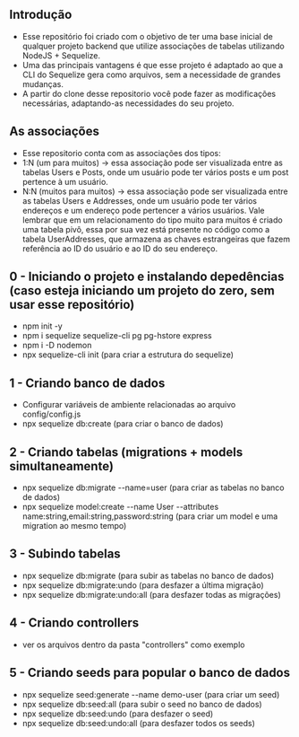 ## Introdução
- Esse repositório foi criado com o objetivo de ter uma base inicial de qualquer projeto backend que utilize associações de tabelas utilizando NodeJS + Sequelize.
- Uma das principais vantagens é que esse projeto é adaptado ao que a CLI do Sequelize gera como arquivos, sem a necessidade de grandes mudanças.
- A partir do clone desse repositorio você pode fazer as modificações necessárias, adaptando-as necessidades do seu projeto.

## As associações
- Esse repositorio conta com as associações dos tipos:
- 1:N (um para muitos) -> essa associação pode ser visualizada entre as tabelas Users e Posts, onde um usuário pode ter vários posts e um post pertence à um usuário.
- N:N (muitos para muitos) -> essa associação pode ser visualizada entre as tabelas Users e Addresses, onde um usuário pode ter vários endereços e um endereço pode pertencer a vários usuários. Vale lembrar que em um relacionamento do tipo muito para muitos é criado uma tabela pivô, essa por sua vez está presente no código como a tabela UserAddresses, que armazena as chaves estrangeiras que fazem referência ao ID do usuário e ao ID do seu endereço.

## 0 - Iniciando o projeto e instalando depedências (caso esteja iniciando um projeto do zero, sem usar esse repositório)

- npm init -y
- npm i sequelize sequelize-cli pg pg-hstore express
- npm i -D nodemon
- npx sequelize-cli init (para criar a estrutura do sequelize)

## 1 - Criando banco de dados

- Configurar variáveis de ambiente relacionadas ao arquivo config/config.js
- npx sequelize db:create (para criar o banco de dados)

## 2 - Criando tabelas (migrations + models simultaneamente)

- npx sequelize db:migrate --name=user (para criar as tabelas no banco de dados)
- npx sequelize model:create --name User --attributes name:string,email:string,password:string (para criar um model e uma
  migration ao mesmo tempo)

## 3 - Subindo tabelas

- npx sequelize db:migrate (para subir as tabelas no banco de dados)
- npx sequelize db:migrate:undo (para desfazer a última migração)
- npx sequelize db:migrate:undo:all (para desfazer todas as migrações)

## 4 - Criando controllers

- ver os arquivos dentro da pasta "controllers" como exemplo

## 5 - Criando seeds para popular o banco de dados

- npx sequelize seed:generate --name demo-user (para criar um seed)
- npx sequelize db:seed:all (para subir o seed no banco de dados)
- npx sequelize db:seed:undo (para desfazer o seed)
- npx sequelize db:seed:undo:all (para desfazer todos os seeds)

